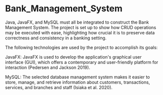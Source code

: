 # Bank_Management_System

Java, JavaFX, and MySQL must all be integrated to construct the Bank Management System. The project is set up to show how CRUD operations may be executed with ease, highlighting how crucial it is to preserve data correctness and consistency in a banking setting.

The following technologies are used by the project to accomplish its goals:

JavaFX: JavaFX is used to develop the application's graphical user interface (GUI), which offers a contemporary and user-friendly platform for interaction (Pedersen and Jackson 2019).

MySQL: The selected database management system makes it easier to store, manage, and retrieve information about customers, transactions, services, and branches and staff (Isiaka et al. 2020).

